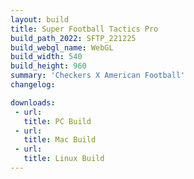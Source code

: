 ```yaml
---
layout: build
title: Super Football Tactics Pro
build_path_2022: SFTP_221225
build_webgl_name: WebGL
build_width: 540
build_height: 960
summary: 'Checkers X American Football'
changelog:

downloads:
 - url: 
   title: PC Build
 - url: 
   title: Mac Build
 - url: 
   title: Linux Build
---
```

